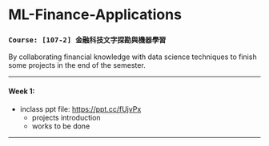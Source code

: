 # ML-Finance-Applications
### **`Course: [107-2] 金融科技文字探勘與機器學習`**  
By collaborating financial knowledge with data science techniques to finish some projects in the end of the semester. 
  
***
#### Week 1: 
- inclass ppt file: https://ppt.cc/fUjvPx
  - projects introduction
  - works to be done
***
